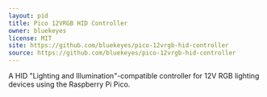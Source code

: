 ```yaml
---
layout: pid
title: Pico 12VRGB HID Controller
owner: bluekeyes
license: MIT
site: https://github.com/bluekeyes/pico-12vrgb-hid-controller
source: https://github.com/bluekeyes/pico-12vrgb-hid-controller
---
```


A HID "Lighting and Illumination"-compatible controller for 12V RGB lighting devices using the Raspberry Pi Pico.
